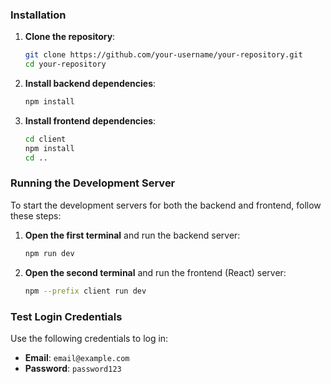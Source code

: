 

### Installation

1. **Clone the repository**:

    ```bash
    git clone https://github.com/your-username/your-repository.git
    cd your-repository
    ```

2. **Install backend dependencies**:

    ```bash
    npm install
    ```

3. **Install frontend dependencies**:

    ```bash
    cd client
    npm install
    cd ..
    ```

### Running the Development Server

To start the development servers for both the backend and frontend, follow these steps:

1. **Open the first terminal** and run the backend server:

    ```bash
    npm run dev
    ```

2. **Open the second terminal** and run the frontend (React) server:

    ```bash
    npm --prefix client run dev
    ```

### Test Login Credentials

Use the following credentials to log in:

- **Email**: `email@example.com`
- **Password**: `password123`


